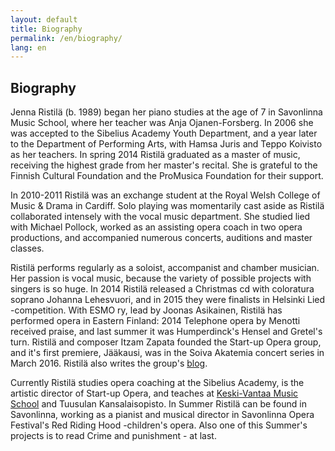 ```yaml
---
layout: default
title: Biography
permalink: /en/biography/
lang: en
---
```


## Biography

Jenna Ristilä (b. 1989) began her piano studies at the age of 7 in Savonlinna Music School, where her teacher was Anja Ojanen-Forsberg. In 2006 she was accepted to the Sibelius Academy Youth Department, and a year later to the Department of Performing Arts, with Hamsa Juris and Teppo Koivisto as her teachers. In spring 2014 Ristilä graduated as a master of music, receiving the highest grade from her master's recital. She is grateful to the Finnish Cultural Foundation and the ProMusica Foundation for their support.  

In 2010-2011 Ristilä was an exchange student at the Royal Welsh College of Music & Drama in Cardiff. Solo playing was momentarily cast aside as Ristilä collaborated intensely with the vocal music department. She studied lied with Michael Pollock, worked as an assisting opera coach in two opera productions, and accompanied numerous concerts, auditions and master classes.

Ristilä performs regularly as a soloist, accompanist and chamber musician. Her passion is vocal music, because the variety of possible projects with singers is so huge. In 2014 Ristilä released a Christmas cd with coloratura soprano Johanna Lehesvuori, and in 2015 they were finalists in Helsinki Lied -competition. With ESMO ry, lead by Joonas Asikainen, Ristilä has performed opera in Eastern Finland: 2014 Telephone opera by Menotti received praise, and last summer it was Humperdinck's Hensel and Gretel's turn. Ristilä and composer Itzam Zapata founded the Start-up Opera group, and it's first premiere, Jääkausi, was in the Soiva Akatemia concert series in March 2016. Ristilä also writes the group's [blog](http://startupopera.blogspot.fi).

Currently Ristilä studies opera coaching at the Sibelius Academy, is the artistic director of Start-up Opera, and teaches at [Keski-Vantaa Music School](http://kevamo.com/) and Tuusulan Kansalaisopisto. In Summer Ristilä can be found in Savonlinna, working as a pianist and musical director in Savonlinna Opera Festival's Red Riding Hood -children's opera. Also one of this Summer's projects is to read Crime and punishment - at last.


<br/>
